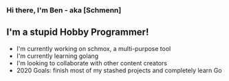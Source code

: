 ### Hi there, I'm Ben - aka [Schmenn]

## I'm a stupid Hobby Programmer!
- I'm currently working on schmox, a multi-purpose tool
- I'm currently learning golang
- I'm looking to collaborate with other content creators
- 2020 Goals: finish most of my stashed projects and completely learn Go


 
